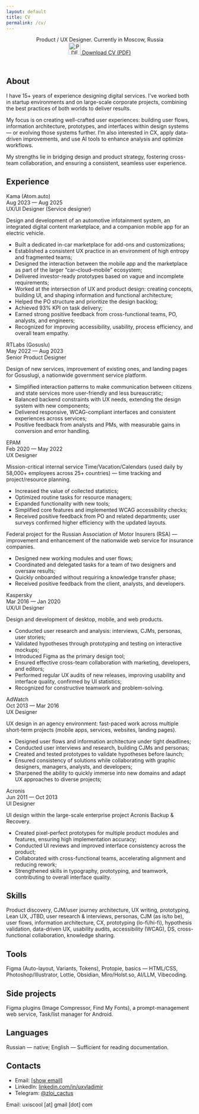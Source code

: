 ```yaml
---
layout: default
title: CV
permalink: /cv/
---
```

<div class="container">
<header class="cv-head">
  <div class="cv-title">Product / UX Designer. Currently in Moscow, Russia</div>
<!-- Download (trigger + popover) -->
<div class="cv-download-wrap">
<a id="cv-download-trigger" class="cv-download-link" href="#" role="button">
  <img class="cv-download-icon" src="{{ site.baseurl }}/ui/icon_pdf.svg" alt="PDF" width="32" height="32" aria-hidden="true">
  <span>Download CV (PDF)</span>
</a>
  <!-- десктопная плашка -->
  <div id="cv-download-pop" class="cv-download-pop" hidden aria-hidden="true" role="dialog" aria-label="Download CV">
    <div class="cv-download-pop__title">Download CV (PDF)</div>
    <a class="cv-download-pop__row" href="{{ site.baseurl }}/vladimir_zhukov_cv_rus_v1.1.pdf">
      <img class="cv-download-pop__icon" src="{{ site.baseurl }}/ui/icon_download_32.svg" alt="" aria-hidden="true">
      <span class="cv-download-pop__label">PDF на русском</span>
      <span class="cv-download-pop__size">1.69&nbsp;MB</span>
    </a>
    <a class="cv-download-pop__row" href="{{ site.baseurl }}/vladimir_zhukov_cv_eng_v1.pdf">
      <img class="cv-download-pop__icon" src="{{ site.baseurl }}/ui/icon_download_32.svg" alt="" aria-hidden="true">
      <span class="cv-download-pop__label">PDF in English</span>
      <span class="cv-download-pop__size">1.99&nbsp;MB</span>
    </a>
  </div>
</div>
</header>
  <section class="cv-grid">
    <!-- ABOUT -->
    <div class="cv-rail"></div>
    <div class="cv-right"><h2 class="cvsubheading">About</h2></div>
    <div class="cv-rail"></div>
    <div class="cv-right">
      <p>I have 15+ years of experience designing digital services. I’ve worked both in startup environments and on large-scale corporate projects, combining the best practices of both worlds to deliver results.</p><p>My focus is on creating well-crafted user experiences: building user flows, information architecture, prototypes, and interfaces within design systems — or evolving those systems further. I’m also interested in CX, apply data-driven improvements, and use AI tools to enhance analysis and optimize workflows.</p><p>My strengths lie in bridging design and product strategy, fostering cross-team collaboration, and ensuring a consistent, seamless user experience.</p>
    </div>
    <!-- EXPERIENCE -->
    <div class="cv-rail"></div>
    <div class="cv-right"><h2 class="cvsubheading">Experience</h2></div>
    <!-- Job: Atom -->
    <div class="cv-rail">
      <span class="cv-company">Kama (Atom.auto)</span><br>
      <span class="cv-dates">Aug 2023 — Aug 2025</span>
    </div>
    <div class="cv-right">
      <div class="cv-role">UX/UI Designer (Service designer)</div>
      <p>Design and development of an automotive infotainment system, an integrated digital content marketplace, and a companion mobile app for an electric vehicle.</p>
      <ul class="cv-bullets">
        <li>Built a dedicated in-car marketplace for add-ons and customizations;</li>
        <li>Established a consistent UX practice in an environment of high entropy and fragmented teams;</li>
        <li>Designed the interaction between the mobile app and the marketplace as part of the larger “car–cloud–mobile” ecosystem;</li>
        <li>Delivered investor-ready prototypes based on vague and incomplete requirements;</li>
        <li>Worked at the intersection of UX and product design: creating concepts, building UI, and shaping information and functional architecture;</li>
        <li>Helped the PO structure and prioritize the design backlog;</li>
        <li>Achieved 93% KPI on task delivery;</li>
        <li>Earned strong positive feedback from cross-functional teams, PO, analysts, and engineers;</li>
        <li>Recognized for improving accessibility, usability, process efficiency, and overall team empathy.</li>
      </ul>
    </div>
    <!-- Job: RTLABS -->
    <div class="cv-rail">
      <span class="cv-company">RTLabs (Gosuslu)</span><br>
      <span class="cv-dates">May 2022 — Aug 2023</span>
    </div>
    <div class="cv-right">
      <div class="cv-role">Senior Product Designer</div>
      <p>Design of new services, improvement of existing ones, and landing pages for Gosuslugi, a nationwide government service platform.</p>
      <ul class="cv-bullets">
        <li>Simplified interaction patterns to make communication between citizens and state services more user-friendly and less bureaucratic;</li>
        <li>Balanced backend constraints with UX needs, extending the design system with new components;</li>
        <li>Delivered responsive, WCAG-compliant interfaces and consistent experiences across services;</li>
        <li>Positive feedback from analysts and PMs, with measurable gains in conversion and error handling.</li>
      </ul>
    </div>
    <!-- Job: EPAM -->
    <div class="cv-rail">
      <span class="cv-company">EPAM</span><br>
      <span class="cv-dates">Feb 2020 — May 2022</span>
    </div>
    <div class="cv-right">
      <div class="cv-role">UX Designer</div>
       <p>Mission-critical internal service Time/Vacation/Calendars (used daily by 58,000+ employees across 25+ countries) — time tracking and project/resource planning.</p>
      <ul class="cv-bullets">
        <li>Increased the value of collected statistics;</li>
        <li>Optimized routine tasks for resource managers;</li>
        <li>Expanded functionality with new tools;</li>
        <li>Simplified core features and implemented WCAG accessibility checks;</li>
        <li>Received positive feedback from PO and related departments; user surveys confirmed higher efficiency with the updated layouts.</li>
      </ul>
      <p>Federal project for the Russian Association of Motor Insurers (RSA) — improvement and enhancement of the nationwide web service for insurance companies.</p>
      <ul class="cv-bullets">
        <li>Designed new working modules and user flows;</li>
        <li>Coordinated and delegated tasks for a team of two designers and oversaw results;</li>
        <li>Quickly onboarded without requiring a knowledge transfer phase;</li>
        <li>Received positive feedback from the client, analysts, and developers.</li>
      </ul>
    </div>
    <!-- Job: Kaspersky -->
    <div class="cv-rail">
      <span class="cv-company">Kaspersky</span><br>
      <span class="cv-dates">Mar 2016 — Jan 2020</span>
    </div>
    <div class="cv-right">
      <div class="cv-role">UX/UI Designer</div>
      <p>Design and development of desktop, mobile, and web products.</p>
      <ul class="cv-bullets">
        <li>Conducted user research and analysis: interviews, CJMs, personas, user stories;</li>
        <li>Validated hypotheses through prototyping and testing on interactive mockups;</li>
        <li>Introduced Figma as the primary design tool;</li>
        <li>Ensured effective cross-team collaboration with marketing, developers, and editors;</li>
        <li>Performed regular UX audits of new releases, improving usability and interface quality, confirmed by UI statistics;</li>
        <li>Recognized for constructive teamwork and problem-solving.</li>
      </ul>
    </div>
        <!-- Job: AdWatch -->
    <div class="cv-rail">
      <span class="cv-company">AdWatch</span><br>
      <span class="cv-dates">Oct 2013 — Mar 2016</span>
    </div>
    <div class="cv-right">
      <div class="cv-role">UX Designer</div>
      <p>UX design in an agency environment: fast-paced work across multiple short-term projects (mobile apps, services, websites, landing pages).</p>
      <ul class="cv-bullets">
        <li>Designed user flows and information architecture under tight deadlines;</li>
        <li>Conducted user interviews and research, building CJMs and personas;</li>
        <li>Created and tested prototypes to validate hypotheses before launch;</li>
        <li>Ensured consistency of solutions while collaborating with graphic designers, managers, analysts, and developers;</li>
        <li>Sharpened the ability to quickly immerse into new domains and adapt UX approaches to diverse projects;</li>
      </ul>
    </div>
         <!-- Job: Acronis -->
    <div class="cv-rail">
      <span class="cv-company">Acronis</span><br>
      <span class="cv-dates">Jun 2011 — Oct 2013</span>
    </div>
    <div class="cv-right">
      <div class="cv-role">UI Designer</div>
      <p>UI design within the large-scale enterprise project Acronis Backup & Recovery.</p>
      <ul class="cv-bullets">
        <li>Created pixel-perfect prototypes for multiple product modules and features, ensuring high implementation accuracy;</li>
        <li>Conducted UI reviews and improved interface consistency across the product;</li>
        <li>Collaborated with cross-functional teams, accelerating alignment and reducing rework;</li>
        <li>Strengthened skills in typography, prototyping, and teamwork, contributing to overall interface quality.</li>
      </ul>
    </div>
    <!-- SKILLS -->
    <div class="cv-rail"></div>
    <div class="cv-right"><h2 class="cvsubheading">Skills</h2></div>
    <div class="cv-rail"></div>
    <div class="cv-right">
      Product discovery, CJM/user journey architecture, UX writing, prototyping, Lean UX, JTBD, user research & interviews, personas, CJM (as is/to be), user flows, information architecture, CX, prototyping (lo-fi/hi-fi), hypothesis validation, data-driven UX, usability audits, accessibility (WCAG), DS, cross-functional collaboration, knowledge sharing.
    </div>
    <!-- TOOLS -->
    <div class="cv-rail"></div>
    <div class="cv-right"><h2 class="cvsubheading">Tools</h2></div>
    <div class="cv-rail"></div>
    <div class="cv-right">
      Figma (Auto-layout, Variants, Tokens), Protopie, basics — HTML/CSS, Photoshop/Illustrator, Lottie, Obsidian, Miro/Holst.so, AI/LLM, Vibecoding.
    </div>
    <!-- SIDE PROJECTS -->
    <div class="cv-rail"></div>
    <div class="cv-right"><h2 class="cvsubheading">Side projects</h2></div>
    <div class="cv-rail"></div>
    <div class="cv-right">
      Figma plugins (Image Compressor, Find My Fonts), a prompt-management web service, Task/list manager for Android.
    </div>
    <!-- LANGUAGES -->
    <div class="cv-rail"></div>
    <div class="cv-right"><h2 class="cvsubheading">Languages</h2></div>
    <div class="cv-rail"></div>
    <div class="cv-right">
      Russian — native; English — Sufficient for reading documentation.
    </div>
    <!-- CONTACTS -->
    <div class="cv-rail"></div>
    <div class="cv-right"><h2 class="cvsubheading">Contacts</h2></div>
    <div class="cv-rail"></div>
    <div class="cv-right">
      <ul class="cv-contacts-list">
        <li>
          Email: 
          <a class="cv-email" href="javascript:void(0)"
   data-user="loocsixu" data-host="moc.liamg">
  <span class="cv-email-text">[show email]</span>
</a></li>
        <li>
          LinkedIn: 
          <a href="https://linkedin.com/in/uxvladimir" target="_blank" rel="noopener">
            linkedin.com/in/uxvladimir
          </a>
        </li>
        <li>
          Telegram: 
          <a href="https://t.me/zloi_cactus" target="_blank" rel="noopener">
            @zloi_cactus
          </a>
        </li>
      </ul>
      <!-- email обфускация -->
  <script>
(function () {
  function rev(s){ return s.split('').reverse().join(''); }
  document.querySelectorAll('.cv-email').forEach(function(a){
    var addr = rev(a.dataset.user) + '@' + rev(a.dataset.host);
    a.href = 'mailto:' + addr;
    var t = a.querySelector('.cv-email-text');
    if (t) t.textContent = addr;
  });
})();
</script>
      <noscript><p>Email: uxiscool [at] gmail [dot] com</p></noscript>
    </div>
  </section>
  <div class="intro-divider"></div>
</div>